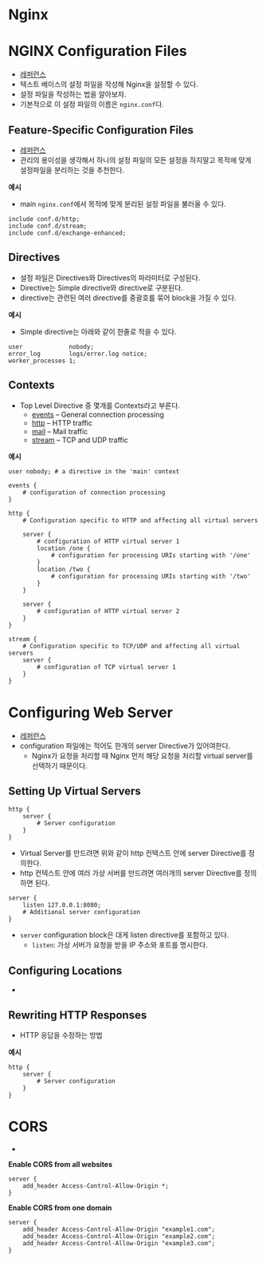 # Nginx





# NGINX Configuration Files

- [레퍼런스](https://docs.nginx.com/nginx/admin-guide/basic-functionality/managing-configuration-files/)
- 텍스트 베이스의 설정 파일을 작성해 Nginx을 설정할 수 있다.
- 설정 파일을 작성하는 법을 알아보자.
- 기본적으로 이 설정 파일의 이름은 `nginx.conf`다.



## Feature-Specific Configuration Files

- [레퍼런스](https://docs.nginx.com/nginx/admin-guide/basic-functionality/managing-configuration-files/)
- 관리의 용이성을 생각해서 하나의 설정 파일의 모든 설정을 하지말고 목적에 맞게 설정파일을 분리하는 것을 추천한다.



**예시**

- main `nginx.conf`에서 목적에 맞게 분리된 설정 파일을 불러올 수 있다.

```nginx
include conf.d/http;
include conf.d/stream;
include conf.d/exchange-enhanced;
```



## Directives

- 설정 파일은 Directives와 Directives의 파라미터로 구성된다.
- Directive는 Simple directive와 directive로 구분된다.
- directive는 관련된 여러 directive를 중괄호를 묶어 block을 가질 수 있다.



**예시**

- Simple directive는 아래와 같이 한줄로 적을 수 있다.

```nginx
user             nobody;
error_log        logs/error.log notice;
worker_processes 1;
```



## Contexts

- Top Level Directive 중 몇개를 Contexts라고 부른다.
  - [events](https://nginx.org/en/docs/ngx_core_module.html#events) – General connection processing
  - [http](https://nginx.org/en/docs/http/ngx_http_core_module.html#http) – HTTP traffic
  - [mail](https://nginx.org/en/docs/mail/ngx_mail_core_module.html#mail) – Mail traffic
  - [stream](https://nginx.org/en/docs/stream/ngx_stream_core_module.html#stream) – TCP and UDP traffic



**예시**

```nginx
user nobody; # a directive in the 'main' context

events {
    # configuration of connection processing
}

http {
    # Configuration specific to HTTP and affecting all virtual servers  

    server {
        # configuration of HTTP virtual server 1       
        location /one {
            # configuration for processing URIs starting with '/one'
        }
        location /two {
            # configuration for processing URIs starting with '/two'
        }
    } 
    
    server {
        # configuration of HTTP virtual server 2
    }
}

stream {
    # Configuration specific to TCP/UDP and affecting all virtual servers
    server {
        # configuration of TCP virtual server 1 
    }
}
```





# Configuring Web Server

- [레퍼런스](https://docs.nginx.com/nginx/admin-guide/web-server/web-server/)
- configuration 파일에는 적어도 한개의 server Directive가 있어여한다.
  - Nginx가 요청을 처리할 때 Nginx 먼저 해당 요청을 처리할 virtual server를 선택하기 때문이다.



## Setting Up Virtual Servers

```nginx
http {
    server {
        # Server configuration
    }
}
```

- Virtual Server를 만드려면 위와 같이 http 컨텍스트 안에 server Directive를 정의한다.
- http 컨텍스트 안에 여러 가상 서버를 만드려면 여러개의 server Directive를 정의하면 된다.



```nginx
server {
    listen 127.0.0.1:8080;
    # Additional server configuration
}
```

- `server` configuration block은 대게 listen directive를 포함하고 있다.
  - `listen`: 가상 서버가 요청을 받을 IP 주소와 포트를 명시한다.



## Configuring Locations

- 



## Rewriting HTTP Responses

- HTTP 응답을 수정하는 방법



**예시**

```nginx
http {
    server {
        # Server configuration
    }
}
```



# CORS

- 



**Enable CORS from all websites**

```nginx
server {
	add_header Access-Control-Allow-Origin *;
}
```



**Enable CORS from one domain**

```nginx
server {
	add_header Access-Control-Allow-Origin "example1.com";
	add_header Access-Control-Allow-Origin "example2.com";
	add_header Access-Control-Allow-Origin "example3.com";
}
```

